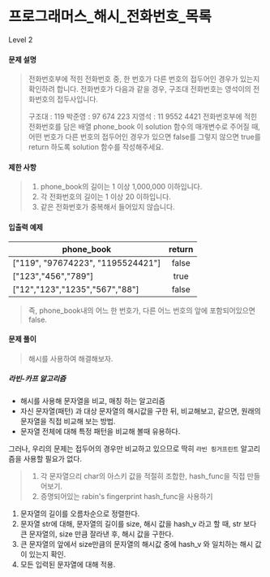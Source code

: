 # 프로그래머스\_해시\_전화번호\_목록

Level 2

#### 문제 설명

> 전화번호부에 적힌 전화번호 중, 한 번호가 다른 번호의 접두어인 경우가 있는지 확인하려 합니다.
> 전화번호가 다음과 같을 경우, 구조대 전화번호는 영석이의 전화번호의 접두사입니다.
>
> 구조대 : 119
> 박준영 : 97 674 223
> 지영석 : 11 9552 4421
> 전화번호부에 적힌 전화번호를 담은 배열 phone_book 이 solution 함수의 매개변수로 주어질 때, 어떤 번호가 다른 번호의 접두어인 경우가 있으면 false를 그렇지 않으면 true를 return 하도록 solution 함수를 작성해주세요.

#### 제한 사항

> 1. phone_book의 길이는 1 이상 1,000,000 이하입니다.
> 2. 각 전화번호의 길이는 1 이상 20 이하입니다.
> 3. 같은 전화번호가 중복해서 들어있지 않습니다.

#### 입출력 예제

| phone_book                        | return |
| --------------------------------- | :----: |
| ["119", "97674223", "1195524421"] | false  |
| ["123","456","789"]               |  true  |
| ["12","123","1235","567","88"]    | false  |

> 즉, phone_book내의 어느 한 번호가, 다른 어느 번호의 앞에 포함되어있으면 false.

#### 문제 풀이

> 해시를 사용하여 해결해보자.

##### 라빈-카프 알고리즘

- 해시를 사용해 문자열을 비교, 매칭 하는 알고리즘
- 자신 문자열(패턴) 과 대상 문자열의 해시값을 구한 뒤, 비교해보고, 같으면, 원래의 문자열을 직접 비교해 보는 방법.
- 문자열 전체에 대해 특정 패턴을 비교해 볼때 유용하다.

그러나, 우리의 문제는 접두어의 경우만 비교하고 있으므로 딱히 `라빈 핑거프린트` 알고리즘을 사용할 필요가 없다.

> 1. 각 문자열으리 char의 아스키 값을 적절히 조합한, hash_func을 직접 만들어보기.
> 2. 증명되어있는 rabin's fingerprint hash_func을 사용하기

1. 문자열의 길이를 오름차순으로 정렬한다.
2. 문자열 str에 대해, 문자열의 길이를 size, 해시 값을 hash_v 라고 할 때, str 보다 큰 문자열의, size 만큼 잘라낸 후, 해시 값을 구한다.
3. 큰 문자열의 앞에서 size만큼의 문자열의 해시값 중에 hash_v 와 일치하는 해시 값이 있는지 확인.
4. 모든 입력된 문자열에 대해 적용.
